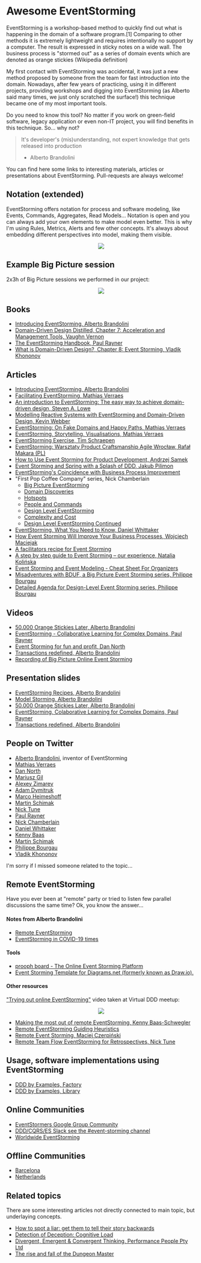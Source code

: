 # Awesome EventStorming

EventStorming is a workshop-based method to quickly find out what is happening in the domain of a software program.[1] Comparing to other methods it is extremely lightweight and requires intentionally no support by a computer. The result is expressed in sticky notes on a wide wall. The business process is "stormed out" as a series of domain events which are denoted as orange stickies (Wikipedia definition)

My first contact with EventStorming was accidental, it was just a new method proposed by someone from the team for fast introduction into the domain.  Nowadays, after few years of practicing, using it in different projects, providing workshops and digging into EventStorming (as Alberto said many times, we just only scratched the surface!) this technique became one of my most important tools.

Do you need to know this tool? No matter if you work on green-field software, legacy application or even non-IT project, you will find benefits in this technique. So... why not?

> It's developer's (mis)understanding, not expert knowledge that gets released into production
> - Alberto Brandolini

You can find here some links to interesting materials, articles or presentations about EventStorming. Pull-requests are always welcome!

## Notation (extended)

EventStorming offers notation for process and software modeling, like Events, Commands, Aggregates, Read Models... Notation is open and you can always add your own elements to make model even better. This is why I'm using Rules, Metrics, Alerts and few other concepts. It's always about embedding different perspectives into model, making them visible.

<p align="center">
  <img src="assets/notation.png" />
</p>

## Example Big Picture session

2x3h of Big Picture sessions we performed in our project:

<p align="center">
  <img src="assets/timelapses/timelapse-1.gif" />
</p>

## Books

- [Introducing EventStorming, Alberto Brandolini](http://eventstorming.com)
- [Domain-Driven Design Distilled, Chapter 7: Acceleration and Management Tools, Vaughn Vernon](https://www.pearson.com/us/higher-education/program/Vernon-Domain-Driven-Design-Distilled/PGM332632.html)
- [The EventStorming Handbook, Paul Rayner](https://leanpub.com/eventstorming_handbook)
- [What is Domain-Driven Design?, Chapter 8: Event Storming, Vladik Khononov](https://learning.oreilly.com/library/view/what-is-domain-driven/9781492057802/)

## Articles

- [Introducing EventStorming, Alberto Brandolini](http://ziobrando.blogspot.com/2013/11/introducing-event-storming.html)
- [Facilitating EventStorming, Mathias Verraes](http://verraes.net/2013/08/facilitating-event-storming/)
- [An introduction to EventStorming: The easy way to achieve domain-driven design, Steven A. Lowe](https://techbeacon.com/introduction-event-storming-easy-way-achieve-domain-driven-design)
- [Modelling Reactive Systems with EventStorming and Domain-Driven Design, Kevin Webber](https://blog.redelastic.com/corporate-arts-crafts-modelling-reactive-systems-with-event-storming-73c6236f5dd7)
- [EventStorming: On Fake Domains and Happy Paths, Mathias Verraes](http://verraes.net/2014/07/event-storming-fake-domains-happy-paths/)
- [EventStorming, Storytelling, Visualisations, Mathias Verraes](http://verraes.net/2015/03/event-storming-storytelling-visualisations/)
- [EventStorming Exercise, Tim Schraepen](http://sch3lp.github.io/2014/07/12/event-storming-exercise/)
- [EventStorming: Warsztaty Product Craftsmanship Agile Wrocław, Rafał Makara (PL)](https://rmakara.github.io/Event-Storming-Warsztaty-Agile-Wroclaw)
- [How to Use Event Storming for Product Development, Andrzej Samek](https://developers.livechatinc.com/blog/event-storming-for-product-development/)
- [Event Storming and Spring with a Splash of DDD, Jakub Pilimon](https://spring.io/blog/2018/04/11/event-storming-and-spring-with-a-splash-of-ddd)
- [EventStorming's Coincidence with Business Process Improvement](https://buildplease.com/pages/lean/)
- "First Pop Coffee Company" series, Nick Chamberlain
  - [Big Picture EventStorming](https://buildplease.com/pages/fpc-2/)
  - [Domain Discoveries](https://buildplease.com/pages/fpc-3/)
  - [Hotspots](https://buildplease.com/pages/fpc-4/)
  - [People and Commands](https://buildplease.com/pages/fpc-5/)
  - [Design Level EventStorming](https://buildplease.com/pages/fpc-6/)
  - [Complexity and Cost](https://buildplease.com/pages/fpc-7/)
  - [Design Level EventStorming Continued](https://buildplease.com/pages/fpc-8/)
- [EventStorming, What You Need to Know, Daniel Whittaker](http://danielwhittaker.me/2016/07/08/eventstorming-what-you-need-to-know/)
- [How Event Storming Will Improve Your Business Processes, Wojciech Maciejak](https://www.monterail.com/blog/event-storming-business-development)
- [A facilitators recipe for Event Storming](https://medium.com/@springdo/a-facilitators-recipe-for-event-storming-941dcb38db0d)
- [A step by step guide to Event Storming – our experience, Natalia Kolińska](https://www.boldare.com/blog/event-storming-guide/)
- [Event Storming and Event Modeling - Cheat Sheet For Organizers](https://github.com/ylorph/RandomThoughts/blob/master/2019.08.16_StormingWithStickies.md)
- [Misadventures with BDUF, a Big Picture Event Storming series, Philippe Bourgau](https://philippe.bourgau.net/misadventures-with-big-design-up-front/)
- [Detailed Agenda for Design-Level Event Storming series, Philippe Bourgau](https://philippe.bourgau.net/why-should-we-use-design-level-event-storming-for-ddd/)

## Videos

- [50.000 Orange Stickies Later, Alberto Brandolini](https://www.youtube.com/watch?v=1i6QYvYhlYQ)
- [EventStorming - Collaborative Learning for Complex Domains, Paul Rayner](https://www.youtube.com/watch?v=04tGbixfGEY)
- [Event Storming for fun and profit, Dan North](https://skillsmatter.com/skillscasts/8003-event-storming-for-fun-and-profit)
- [Transactions redefined, Alberto Brandolini](https://skillsmatter.com/skillscasts/9507-dddx-bytes)
- [Recording of Big Picture Online Event Storming](https://youtu.be/vwuSDCRghb8)

## Presentation slides

- [EventStorming Recipes, Alberto Brandolini](https://www.slideshare.net/ziobrando/event-storming-recipes)
- [Model Storming, Alberto Brandolini](https://www.slideshare.net/ziobrando/model-storming)
- [50.000 Orange Stickies Later, Alberto Brandolini](https://www.slideshare.net/ziobrando/50000-orange-stickies-later)
- [EventStorming, Colaborative Learning for Complex Domains, Paul Rayner](http://yowconference.com.au/slides/yowwest2016/Rayner-EventStorming.pdf)
- [Transactions redefined, Alberto Brandolini](https://www.slideshare.net/ziobrando/transactions-redefined)

## People on Twitter

- [Alberto Brandolini](https://twitter.com/ziobrando), inventor of EventStorming
- [Mathias Verraes](https://twitter.com/mathiasverraes)
- [Dan North](https://twitter.com/tastapod)
- [Mariusz Gil](https://twitter.com/mariuszgil)
- [Alexey Zimarev](https://twitter.com/Zimareff)
- [Adam Dymitruk](https://twitter.com/adymitruk)
- [Marco Heimeshoff](https://twitter.com/Heimeshoff)
- [Martin Schimak](https://twitter.com/martinschimak)
- [Nick Tune](https://twitter.com/ntcoding)
- [Paul Rayner](https://twitter.com/thepaulrayner)
- [Nick Chamberlain](https://twitter.com/heynickc)
- [Daniel Whittaker](https://twitter.com/codescribler)
- [Kenny Baas](https://twitter.com/kenny_baas)
- [Martin Schimak](https://twitter.com/martinschimak)
- [Philippe Bourgau](https://twitter.com/pbourgau)
- [Vladik Khononov](https://twitter.com/vladikk)

I'm sorry if I missed someone related to the topic...

## Remote EventStorming

Have you ever been at "remote" party or tried to listen few parallel discussions the same time? Ok, you know the answer... 

#### Notes from Alberto Brandolini

- [Remote EventStorming](https://blog.avanscoperta.it/it/2020/03/26/remote-eventstorming/)
- [EventStorming in COVID-19 times](https://blog.avanscoperta.it/it/2020/03/26/eventstorming-in-covid-19-times/)

#### Tools
- [prooph board - The Online Event Storming Platform](https://prooph-board.com)
- [Event Storming Template for Diagrams.net (formerly known as Draw.io).](https://github.com/josenaldo/event-storming-template)

#### Other resources

["Trying out online EventStorming"](https://www.youtube.com/watch?v=CbPEibNUe0s) video taken at Virtual DDD meetup:

<p align="center">
  <img src="assets/boards/trying-out-online-eventstorming.png" />
</p>

- [Making the most out of remote EventStorming, Kenny Baas-Schwegler](https://baasie.com/2020/03/19/making-the-most-out-of-remote-eventstorming/)
- [Remote EventStorming Guiding Heuristics](https://www.dddheuristics.com/remote-eventstorming/)
- [Remote Event Storming, Maciej Czerpiński](https://medium.com/@maciejczerpinski/remote-event-storming-bc3eff80110b)
- [Remote Team Flow EventStorming for Retrospectives, Nick Tune](https://medium.com/nick-tune-tech-strategy-blog/remote-team-flow-eventstorming-for-retrospectives-a8ea33cdb277)

## Usage, software implementations using EventStorming

- [DDD by Examples, Factory](https://github.com/ddd-by-examples/factory)
- [DDD by Examples, Library](https://github.com/ddd-by-examples/library)

## Online Communities

- [EventStormers Google Group Community](https://groups.google.com/forum/#!forum/eventstorming)
- [DDD/CQRS/ES Slack see the #event-storming channel](https://github.com/ddd-cqrs-es/slack-community)
- [Worldwide EventStorming](https://www.meetup.com/worldwide-eventstorming-meetup/)

## Offline Communities

- [Barcelona](https://www.meetup.com/Barcelona-EventStorming-for-Startups-and-Businesses-Meetup/)
- [Netherlands](https://www.meetup.com/Visual-Collaborators-Netherlands/)

## Related topics

There are some interesting articles not directly connected to main topic, but underlaying concepts.

- [How to spot a liar: get them to tell their story backwards](http://www.dailymail.co.uk/sciencetech/article-460505/How-spot-liar-tell-story-backwards.html)
- [Detection of Deception: Cognitive Load](http://psychology.iresearchnet.com/forensic-psychology/police-psychology/detection-of-deception-cognitive-load/)
- [Divergent, Emergent & Convergent Thinking, Performance People Pty Ltd](https://www.slideshare.net/GeoffatPerformancePeople/fan-explore-focus)
- [The rise and fall of the Dungeon Master](https://medium.com/@ziobrando/the-rise-and-fall-of-the-dungeon-master-c2d511eed12f)
